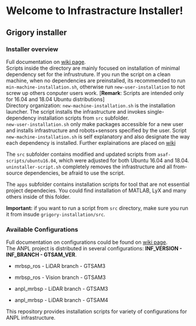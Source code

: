 # Welcome to Infrastracture Installer! 

## Grigory installer
### Installer overview
Full documentation on [wiki page](https://bitbucket.org/ANPL/anpl_scripts/wiki/Installation-script.md).  
Scripts inside the directory are mainly focused on installation of minimal dependency set for the infrustruture. If you run the script on a clean machine, when no dependencies are preinstalled, its recommended to run `min-machine-installation.sh`, otherwise run `new-user-installation` to not screw up others conputer users work. [**Remark**: Scripts are intended only for 16.04 and 18.04 Ubuntu distributions]  
Directory organization: `new-machine-installation.sh` is the installation launcher. The script installs the infrastructure and invokes single-dependency installation scripts from `src` subfolder.  
`new-user-installation.sh` only make packages accessible for a new user and installs infrastructure and robots+sensors specified by the user. 
Script `new-machine-installation.sh` is self explanatory and also designate the way each dependency is installed. Further explainations are placed on [wiki](https://bitbucket.org/ANPL/anpl_scripts/wiki/Installation-script.md)

The `src` subfolder contains modified and updated scripts from `asaf-scripts/ubuntu16.04`, which were adjusted for both Ubuntu 16.04 and 18.04. `uninstaller-script.sh` completely removes the infrastructure and all from-source dependencies, be afraid to use the script. 

The `apps` subfolder contains installation scripts for tool that are not essential project dependecies. You could find installation of MATLAB, LyX and many others inside of this folder. 

**Important:** if you want to run a script from `src` directory, make sure you run it from insude `grigory-installation/src`. 

 
### Available Configurations
Full documentation on configurations could be found on [wiki page](https://bitbucket.org/ANPL/anpl_scripts/wiki/Configurations.md).  
The ANPL project is distributed in several configurations: **INF_VERSION - INF_BRANCH - GTSAM_VER**. 

* mrbsp_ros - LiDAR branch - GTSAM3 

* mrbsp_ros - Vision branch - GTSAM3 

* anpl_mrbsp - LiDAR branch - GTSAM3 

* anpl_mrbsp - LiDAR branch - GTSAM4 

This repository provides installation scripts for variety of configurations for ANPL infrastructure. 
